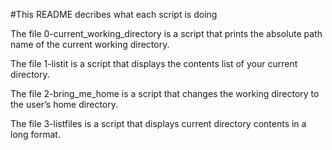 #This README decribes what each script is doing

The file 0-current_working_directory is a script that prints the absolute path name of the current working directory.

The file 1-listit is a script that displays the contents list of your current directory.

The file 2-bring_me_home is a script that changes the working directory to the user’s home directory.

The file 3-listfiles is a script that displays current directory contents in a long format.
